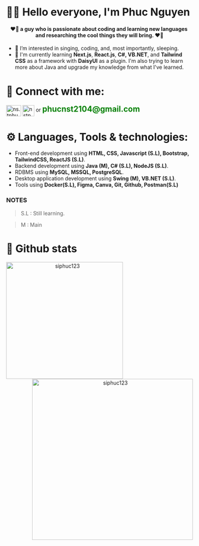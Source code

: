 # 👋🏼 Hello everyone, I'm Phuc Nguyen
<h4 align="center">❤️‍🔥 a guy who is passionate about coding and learning new languages ​​and researching the cool things they will bring. ❤️‍🔥</h4>

- 👀 I’m interested in singing, coding, and, most importantly, sleeping.
- 🌱 I'm currently learning <b>Next.js</b>, <b>React.js</b>, <b>C#, VB.NET</b>, and <b>Tailwind CSS</b> as a framework with <b>DaisyUI</b> as a plugin. I'm also trying to learn more about Java and upgrade my knowledge from what I've learned.

# 🔗 Connect with me:
<p align="left">
<a href="https://instagram.com/ns.tphuc" target="blank"><img align="center" src="https://raw.githubusercontent.com/rahuldkjain/github-profile-readme-generator/master/src/images/icons/Social/instagram.svg" alt="ns.tphuc" height="30" width="40" /></a>
<a href="https://www.linkedin.com/in/ph%C3%BAc-nguy%E1%BB%85n-s%C4%A9-tr%E1%BB%8Dng-b3488628a/" target="blank"><img align="center" src="https://upload.wikimedia.org/wikipedia/commons/thumb/8/81/LinkedIn_icon.svg/2048px-LinkedIn_icon.svg.png" alt="nstp" height="30" width="32" /></a>
or <b style="color: green; font-size: 150%;">phucnst2104@gmail.com</b>
</p>

# ⚙️ Languages, Tools & technologies:

- Front-end development using **HTML, CSS, Javascript (S.L), Bootstrap, TailwindCSS, ReactJS (S.L)**.
- Backend development using **Java (M), C# (S.L), NodeJS (S.L)**.
- RDBMS using **MySQL, MSSQL, PostgreSQL**.
- Desktop application development using **Swing (M), VB.NET (S.L)**.
- Tools using **Docker(S.L), Figma, Canva, Git, Github, Postman(S.L)**

### NOTES

> S.L : Still learning.

> M : Main

# 🦾 Github stats

<div align="center" dir="auto">
  <a href="#" title="siphuc123">
      <img width="315" align="left" 
      src="https://github-readme-stats.vercel.app/api/top-langs?username=siphuc123&show_icons=true&locale=en&layout=compact" 
      alt="siphuc123" style="max-width: 100%;"/>
  </a>

  <a href="#" title="siphuc123">
      <img align="right" width="434" 
      src="https://github-readme-stats.vercel.app/api?username=siphuc123&show_icons=true&locale=en" alt="siphuc123" style="max-width: 100%;"/>
  </a>
</div>

